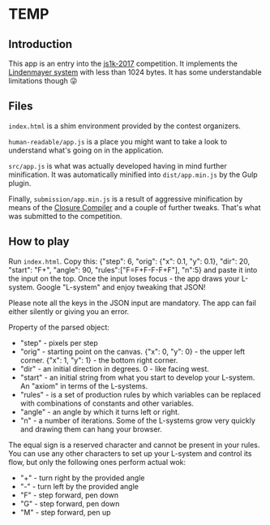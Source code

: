 # TEMP

## Introduction

This app is an entry into the [js1k-2017](http://js1k.com/2017-magic/) competition. It implements the [Lindenmayer system](https://en.wikipedia.org/wiki/L-system) with less than 1024 bytes. It has some understandable limitations though :stuck_out_tongue_winking_eye:

## Files

`index.html` is a shim environment provided by the contest organizers.

`human-readable/app.js` is a place you might want to take a look to understand what's going on in the application.

 `src/app.js` is what was actually developed having in mind further minification. It was automatically minified into `dist/app.min.js` by the Gulp plugin.

Finally, `submission/app.min.js` is a result of aggressive minification by means of the [Closure Compiler](https://closure-compiler.appspot.com/home) and a couple of further tweaks. That's what was submitted to the competition.

## How to play

Run `index.html`. Copy this: {"step": 6, "orig": {"x": 0.1, "y": 0.1}, "dir": 20, "start": "F+", "angle": 90, "rules":["F=F+F-F-F+F"], "n":5} and paste it into the input on the top. Once the input loses focus - the app draws your L-system. Google "L-system" and enjoy tweaking that JSON!

Please note all the keys in the JSON input are mandatory. The app can fail either silently or giving you an error.

Property of the parsed object:
 - "step" - pixels per step
 - "orig" - starting point on the canvas. {"x": 0, "y": 0} - the upper left corner. {"x": 1, "y": 1} - the bottom right corner.
 - "dir" - an initial direction in degrees. 0 - like facing west.
 - "start" - an initial string from what you start to develop your L-system. An "axiom" in terms of the L-systems.
 - "rules" - is a set of production rules by which variables can be replaced with combinations of constants and other variables.
 - "angle" - an angle by which it turns left or right.
 - "n" - a number of iterations. Some of the L-systems grow very quickly and drawing them can hang your browser.

The equal sign is a reserved character and cannot be present in your rules. You can use any other characters to set up your L-system and control its flow, but only the following ones perform actual wok:
- "+" - turn right by the provided angle
- "-" - turn left by the provided angle
- "F" - step forward, pen down
- "G" - step forward, pen down
- "M" - step forward, pen up
